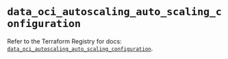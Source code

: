 # `data_oci_autoscaling_auto_scaling_configuration`

Refer to the Terraform Registry for docs: [`data_oci_autoscaling_auto_scaling_configuration`](https://registry.terraform.io/providers/oracle/oci/6.18.0/docs/data-sources/autoscaling_auto_scaling_configuration).
